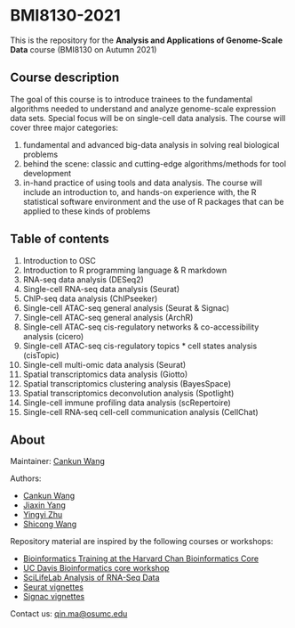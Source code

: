 # BMI8130-2021

This is the repository for the **Analysis and Applications of Genome-Scale Data** course  (BMI8130 on Autumn 2021)

## Course description

The goal of this course is to introduce trainees to the fundamental algorithms needed to understand and analyze genome-scale expression data sets. Special focus will be on single-cell data analysis. The course will cover three major categories: 

1. fundamental and advanced big-data analysis in solving real biological problems
2. behind the scene: classic and cutting-edge algorithms/methods for tool development
3. in-hand practice of using tools and data analysis. The course will include an introduction to, and hands-on experience with, the R statistical software environment and the use of R packages that can be applied to these kinds of problems

## Table of contents

1. Introduction to OSC
2. Introduction to R programming language & R markdown
3. RNA-seq data analysis (DESeq2)
4. Single-cell RNA-seq data analysis (Seurat)
5. ChIP-seq data analysis (ChIPseeker)
6. Single-cell ATAC-seq general analysis (Seurat & Signac)
7. Single-cell ATAC-seq general analysis (ArchR)
8. Single-cell ATAC-seq cis-regulatory networks & co-accessibility analysis (cicero)
9. Single-cell ATAC-seq cis-regulatory topics * cell states analysis (cisTopic)
10. Single-cell multi-omic data analysis (Seurat)
11. Spatial transcriptomics data analysis (Giotto)
12. Spatial transcriptomics clustering analysis (BayesSpace)
13. Spatial transcriptomics deconvolution analysis (Spotlight)
14. Single-cell immune profiling data analysis (scRepertoire)
15. Single-cell RNA-seq cell-cell communication analysis (CellChat)

## About

Maintainer: [Cankun Wang](https://github.com/Wang-Cankun)

Authors: 
- [Cankun Wang](https://github.com/Wang-Cankun)
- [Jiaxin Yang](https://github.com/Jiaxin-yyjx)
- [Yingyi Zhu](https://github.com/mandyyyyi22)
- [Shicong Wang](https://github.com/Alex1516612806)

Repository material are inspired by the following courses or workshops:

- [Bioinformatics Training at the Harvard Chan Bioinformatics Core](https://hbctraining.github.io/main/) 
- [UC Davis Bioinformatics core workshop](https://ucdavis-bioinformatics-training.github.io/) 
- [SciLifeLab Analysis of RNA-Seq Data](https://nbisweden.github.io/workshop-RNAseq/2011/index.html) 
- [Seurat vignettes](https://satijalab.org/seurat/)
- [Signac vignettes](https://satijalab.org/signac/)
  
Contact us: qin.ma@osumc.edu
